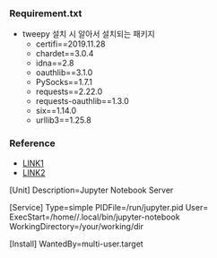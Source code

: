 ### Requirement.txt
- tweepy 설치 시 알아서 설치되는 패키지
    - certifi==2019.11.28
    - chardet==3.0.4
    - idna==2.8
    - oauthlib==3.1.0
    - PySocks==1.7.1
    - requests==2.22.0
    - requests-oauthlib==1.3.0
    - six==1.14.0
    - urllib3==1.25.8


### Reference
- [LINK1](https://github.com/adrianva/twitter-topics)
- [LINK2](https://github.com/sridharswamy/Twitter-Sentiment-Analysis-Using-Spark-Streaming-And-Kafka)


[Unit]
Description=Jupyter Notebook Server

[Service]
Type=simple
PIDFile=/run/jupyter.pid
User=<username>
ExecStart=/home/<username>/.local/bin/jupyter-notebook
WorkingDirectory=/your/working/dir

[Install]
WantedBy=multi-user.target



